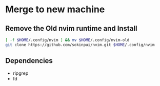 # Merge to new machine

## Remove the Old nvim runtime and Install
```sh
[ -f $HOME/.config/nvim ] && mv $HOME/.config/nvim-old
git clone https://github.com/sokinpui/nvim.git $HOME/.config/nvim
```
## Dependencies
* ripgrep
* fd

